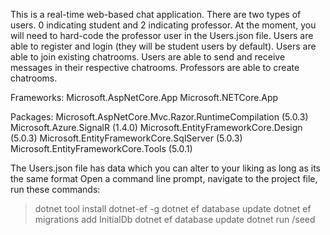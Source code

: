 This is a real-time web-based chat application. There are two types of users. 0 indicating student and 2 indicating professor. At the moment, you will need to hard-code the professor user in the Users.json file. Users are able to register and login (they will be student users by default). Users are able to join existing chatrooms. Users are able to send and receive messages in their respective chatrooms. Professors are able to create chatrooms.

Frameworks:
Microsoft.AspNetCore.App
Microsoft.NETCore.App

Packages:
Microsoft.AspNetCore.Mvc.Razor.RuntimeCompilation (5.0.3)
Microsoft.Azure.SignalR (1.4.0)
Microsoft.EntityFrameworkCore.Design (5.0.3)
Microsoft.EntityFrameworkCore.SqlServer (5.0.3)
Microsoft.EntityFrameworkCore.Tools (5.0.1)

The Users.json file has data which you can alter to your liking as long as its the same format
Open a command line prompt, navigate to the project file, run these commands:
>dotnet tool install dotnet-ef -g
>dotnet ef database update
>dotnet ef migrations add InitialDb
>dotnet ef database update
>dotnet run /seed
